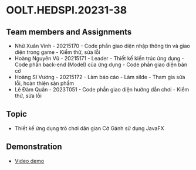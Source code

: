 # OOLT.HEDSPI.20231-38
## Team members and Assignments
  - Nhữ Xuân Vinh - 20215170 - Code phần giao diện nhập thông tin và giao diện trong game - Kiểm thử, sửa lỗi
  - Hoàng Nguyên Vũ - 20215171 - Leader - Thiết kế kiến trúc ứng dụng - Code phần back-end (Model) của ứng dụng - Code phần giao diện bàn cờ
  - Hoàng Sĩ Vương - 20215172 - Làm báo cáo - Làm silde - Tham gia sửa lỗi, hoàn thiện sản phẩm
  - Lê Đàm Quân - 2023T051 - Code phần giao diện hướng dẫn chơi - Kiểm thử, sửa lỗi
## Topic
  - Thiết kế ứng dụng trò chơi dân gian Cờ Gánh sử dụng JavaFX
## Demonstration
  - [Video demo](https://www.youtube.com/watch?v=8NsSl6JQCfo&ab_channel=V%C5%A9Ho%C3%A0ng)